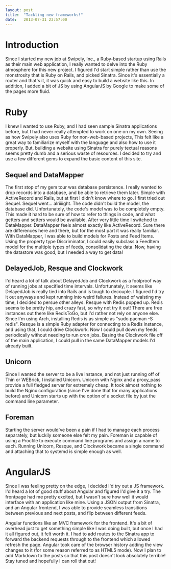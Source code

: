 ```yaml
---
layout: post
title:  "Tackling new frameworks!"
date:   2013-07-31 23:57:00
---
```


# Introduction

Since I started my new job at Swipely, Inc., a Ruby-based startup using Rails as their main web application, I really wanted to delve into the Ruby atmosphere for this new project.  I figured I'd start simple rather than use the monstrosity that is Ruby on Rails, and picked Sinatra.  Since it's essentially a router and that's it, it was quick and easy to build a website like this.  In addition, I added a bit of JS by using AngularJS by Google to make some of the pages more fluid.

# Ruby
I knew I wanted to use Ruby, and I had seen sample Sinatra applications before, but I had never really attempted to work on one on my own.  Seeing as how Swipely also uses Ruby for non-web-based projects, This felt like a great way to familiarize myself with the language and also how to use it properly.  But, building a website using Sinatra for purely textual reasons seems pretty dumb and a serious waste of resources.  I decided to try and use a few different gems to expand the basic content of this site.

## Sequel and DataMapper
The first stop of my gem tour was database persistence.  I really wanted to drop records into a database, and be able to retrieve them later.  Simple with ActiveRecord and Rails, but at first I didn't know where to go.  I first tried out Sequel.  Sequel went... alriiiight.  The code didn't build the model, the database did.  Unfortunately, the code's model was to be completely empty.  This made it hard to be sure of how to refer to things in code, and what getters and setters would be available.  After very little time I switched to DataMapper.  DataMapper feels almost exactly like ActiveRecord.  Sure there are differences here and there, but for the most part it was really familiar.  With DataMapper, I was able to build models for Posts and Feed Items.  Using the property type Discriminator, I could easily subclass a FeedItem model for the multiple types of feeds, consolidating the data.  Now, having the datastore was good, but I needed a way to get data!

## DelayedJob, Resque and Clockwork
I'd heard a lot of talk about DelayedJob and Clockwork as a foolproof way of running jobs at specified time intervals.  Unfortunately, it seems like DelayedJob is really tied into Rails and is tough to decouple.  I figured I'd try it out anyways and kept running into weird failures.  Instead of waisting my time, I decided to persue other alleys.  Resque with Redis popped up.  Redis seems to be pretty hip, and crazy fast, so why not try it out!  There are free instances out there like RedisToGo, but I'd rather not rely on anyone else.  Since I'm using Arch, installing Redis is as simple as "sudo pacman -S redis".  Resque is a simple Ruby adapter for connecting to a Redis instance, and using that, I could drive Clockwork.  Now I could pull down my feeds periodically without needing to run cron jobs.  Basing the Clockwork file off of the main application, I could pull in the same DataMapper models I'd already built.

## Unicorn
Since I wanted the server to be a live instance, and not just running off of Thin or WEBrick, I installed Unicorn.  Unicorn with Nginx and a proxy_pass provide a full fledged server for extremely cheap.  It took almost nothing to build the Nginx configuration (since I've done that for many applications before) and Unicorn starts up with the option of a socket file by just the command line parameter.
 
## Foreman
Starting the server would've been a pain if I had to manage each process separately, but luckily someone else felt my pain.  Foreman is capable of using a Procfile to execute command line programs and assign a name to each.  Running Unicorn, Resque, and Clockwork became a single command and attaching that to systemd is simple enough as well.

# AngularJS
Since I was feeling pretty on the edge, I decided I'd try out a JS framework.  I'd heard a lot of good stuff about Angular and figured I'd give it a try.  The frontpage had me pretty excited, but I wasn't sure how well it would interface with an application like mine.  Using a JSON output from Sinatra, and an Angular frontend, I was able to provide seamless transitions between previous and next posts, and flip between different feeds.

Angular functions like an MVC framework for the frontend.  It's a bit of overhead just to get something simple like I was doing built, but once I had it all figured out, it felt worth it.  I had to add routes to the Sinatra app to forward the backend requests through to the frontend which allowed refresh the page.  Angular took care of the browser history adding the view changes to it (for some reason referred to as HTML5 mode).  Now I plan to add Markdown to the posts so that this post doesn't look absolutely terrible!  Stay tuned and hopefully I can roll that out!
